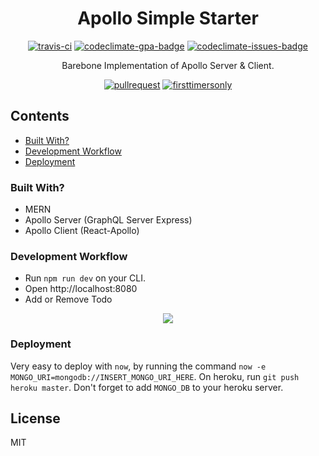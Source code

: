 <div align="center">
	<h1 align="center"> Apollo Simple Starter </h1>
	<p align="center">
		<a href="https://travis-ci.org/ooade/ApolloSimpleStarter"><img src="https://travis-ci.org/ooade/ApolloSimpleStarter.svg?branch=master" alt="travis-ci"/></a> 
		<a href="https://codeclimate.com/github/ooade/ApolloSimpleStarter/badges"><img src="https://codeclimate.com/github/ooade/ApolloSimpleStarter/badges/gpa.svg" alt="codeclimate-gpa-badge"/></a> 
		<a href="https://codeclimate.com/github/ooade/ApolloSimpleStarter"><img src="https://codeclimate.com/github/ooade/ApolloSimpleStarter/badges/issue_count.svg" alt="codeclimate-issues-badge"/></a>
	</p>
	<p align="center"> Barebone Implementation of Apollo Server & Client. </p>
	<p align="center">
		<a href="http://makeapullrequest.com"><img src="https://img.shields.io/badge/PR(s)-welcome-brightgreen.svg?style=flat" alt="pullrequest"></a>
  	<a href="http://www.firsttimersonly.com"><img src="https://img.shields.io/badge/first--timers--only-friendly-blue.svg" alt="firsttimersonly"></a>
	</p>
</div>

## Contents
- [Built With?](#built-with)
- [Development Workflow](#development-workflow)
- [Deployment](#deployment)
	
### Built With?
- MERN
- Apollo Server (GraphQL Server Express)
- Apollo Client (React-Apollo)

### Development Workflow
- Run `npm run dev` on your CLI.
- Open http://localhost:8080
- Add or Remove Todo

<p align="center">
	<img align="center" src="http://i.imgur.com/BSYBn1L.gif" />
</p>

### Deployment
Very easy to deploy with `now`, by running the command `now -e MONGO_URI=mongodb://INSERT_MONGO_URI_HERE`. 
On heroku, run `git push heroku master`. Don't forget to add `MONGO_DB` to your heroku server.

## License
MIT
